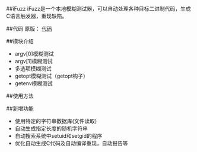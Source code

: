 ##iFuzz
iFuzz是一个本地模糊测试器，可以自动处理各种目标二进制代码，生成C语言触发器，重现缺陷。


##代码
原版： [代码](http://fuzzing.org/wp-content/ifuzz.tar)



##模块介绍
- argv[0]模糊测试
- argv[1]模糊测试
- 多选项模糊测试
- getopt模糊测试（getopt钩子） 
- getenv模糊测试


##使用方法



##新增功能
- 使用特定的字符串数据库(文件读取)
- 自动生成指定长度的随机字符串
- 自动搜索系统中setuid和setgid的程序
- 优化自动生成C代码及自动编译重现，自动报告等



